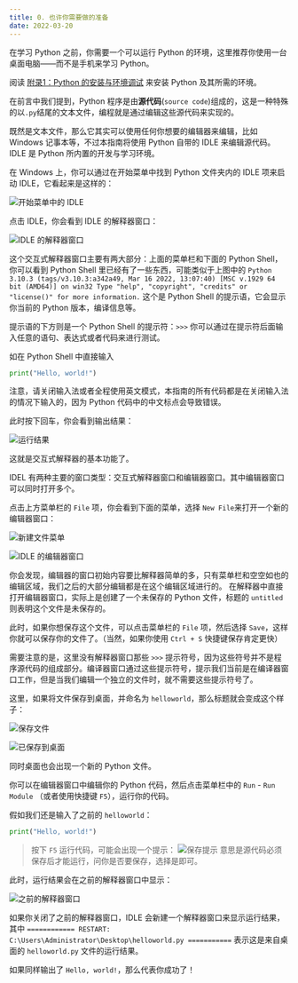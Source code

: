 ```yaml
---
title: 0. 也许你需要做的准备
date: 2022-03-20
---
```


在学习 Python 之前，你需要一个可以运行 Python 的环境，这里推荐你使用一台桌面电脑——而不是手机来学习 Python。

阅读 [附录1：Python 的安装与环境调试](/preparation/install-python) 来安装 Python 及其所需的环境。

<!--more-->

在前言中我们提到，Python 程序是由**源代码**(`source code`)组成的，这是一种特殊的以`.py`结尾的文本文件，编程就是通过编辑这些源代码来实现的。

既然是文本文件，那么它其实可以使用任何你想要的编辑器来编辑，比如 Windows 记事本等，不过本指南将使用 Python 自带的 IDLE 来编辑源代码。IDLE 是 Python 所内置的开发与学习环境。

在 Windows 上，你可以通过在开始菜单中找到 Python 文件夹内的 IDLE 项来启动 IDLE，它看起来是这样的：

![开始菜单中的 IDLE](https://mapp.alicdn.com/1647766026656vaBAEvnewLGiix6.png)

点击 IDLE，你会看到 IDLE 的解释器窗口：

![IDLE 的解释器窗口](https://mapp.alicdn.com/1647766168027tEXVxxddkdyhmGv.png)

这个交互式解释器窗口主要有两大部分：上面的菜单栏和下面的 Python Shell，你可以看到 Python Shell 里已经有了一些东西，可能类似于上图中的 ```Python 3.10.3 (tags/v3.10.3:a342a49, Mar 16 2022, 13:07:40) [MSC v.1929 64 bit (AMD64)] on win32
Type "help", "copyright", "credits" or "license()" for more information.```
这个是 Python Shell 的提示语，它会显示你当前的 Python 版本，编译信息等。

提示语的下方则是一个 Python Shell 的提示符：`>>>` 你可以通过在提示符后面输入任意的语句、表达式或者代码来进行测试。

如在 Python Shell 中直接输入

```python Python Shell
print("Hello, world!")
```

<article class="message is-warning">
  <div class="message-body">
    注意，请关闭输入法或者全程使用英文模式，本指南的所有代码都是在关闭输入法的情况下输入的，因为 Python 代码中的中文标点会导致错误。
  </div>
</article>


此时按下回车，你会看到输出结果：

![运行结果](https://mapp.alicdn.com/1647766916267HJKf0RsGJSUF9EO.png)

这就是交互式解释器的基本功能了。

IDEL 有两种主要的窗口类型：交互式解释器窗口和编辑器窗口。其中编辑器窗口可以同时打开多个。

点击上方菜单栏的 `File` 项，你会看到下面的菜单，选择 `New File`来打开一个新的编辑器窗口：

![新建文件菜单](https://mapp.alicdn.com/1647767147148NF1wCLTn5DaXOnV.png)

![IDLE 的编辑器窗口](https://mapp.alicdn.com/1647767217768rxcCLhkvoyDgfOq.png)

你会发现，编辑器的窗口初始内容要比解释器简单的多，只有菜单栏和空空如也的编辑区域，我们之后的大部分编辑都是在这个编辑区域进行的。
在解释器中直接打开编辑器窗口，实际上是创建了一个未保存的 Python 文件，标题的 `untitled` 则表明这个文件是未保存的。

此时，如果你想保存这个文件，可以点击菜单栏的 `File` 项，然后选择 `Save`，这样你就可以保存你的文件了。（当然，如果你使用 `Ctrl + S` 快捷键保存肯定更快）

需要注意的是，这里没有解释器窗口那些 `>>>` 提示符号，因为这些符号并不是程序源代码的组成部分。编译器窗口通过这些提示符号，提示我们当前是在编译器窗口工作，但是当我们编辑一个独立的文件时，就不需要这些提示符号了。

这里，如果将文件保存到桌面，并命名为 `helloworld`，那么标题就会变成这个样子：

![保存文件](https://mapp.alicdn.com/1647768523169ZjqSWnMWl8P0SLr.png)

![已保存到桌面](https://mapp.alicdn.com/1647768582561YZWBlNrjJH3ONkL.png)

同时桌面也会出现一个新的 Python 文件。

你可以在编辑器窗口中编辑你的 Python 代码，然后点击菜单栏中的 `Run` - `Run Module` （或者使用快捷键 `F5`），运行你的代码。

假如我们还是输入了之前的 `helloworld`：
```python helloworld.py
print("Hello, world!")
```

> 按下 `F5` 运行代码，可能会出现一个提示：
> ![保存提示](https://mapp.alicdn.com/1647768931094n7pAYKW1txhKI0c.png)
> 意思是源代码必须保存后才能运行，问你是否要保存，选择是即可。

此时，运行结果会在之前的解释器窗口中显示：

![之前的解释器窗口](https://mapp.alicdn.com/16477693442460heQHSy8KeWRYhz.png)

如果你关闭了之前的解释器窗口，IDLE 会新建一个解释器窗口来显示运行结果，其中 `============ RESTART: C:\Users\Administrator\Desktop\helloworld.py ===========` 表示这是来自桌面的 `helloworld.py` 文件的运行结果。

如果同样输出了 `Hello, world!`，那么代表你成功了！
